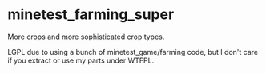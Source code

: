 # minetest_farming_super
More crops and more sophisticated crop types.



LGPL due to using a bunch of minetest_game/farming code, but I don't care if you extract or use my parts under WTFPL.
